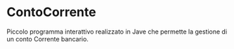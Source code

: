 # ContoCorrente
 
Piccolo programma interattivo realizzato in Jave che permette la gestione di un conto Corrente bancario.